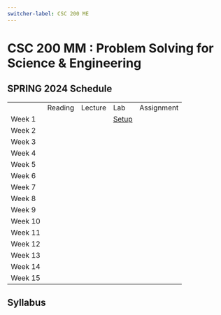 ```yaml
---
switcher-label: CSC 200 ME
---
```


<show-structure for="chapter,procedure" depth="0"/>

# CSC 200 MM : Problem Solving for Science & Engineering

## SPRING 2024 Schedule

<table>
    <tr>
        <td></td>
        <td>Reading</td>
        <td>Lecture</td>
        <td>Lab</td>
        <td>Assignment</td>
    </tr>
    <tr>
        <td>Week 1</td>
        <td></td>
        <td></td>
        <td><a href="l1_setup.md">Setup</a></td>
        <td></td>
    </tr>
    <tr>
        <td>Week 2</td>
        <td></td>
        <td></td>
        <td></td>
        <td></td>
    </tr>
    <tr>
        <td>Week 3</td>
        <td></td>
        <td></td>
        <td></td>
        <td></td>
    </tr>
    <tr>
        <td>Week 4</td>
        <td></td>
        <td></td>
        <td></td>
        <td></td>
    </tr>
    <tr>
        <td>Week 5</td>
        <td></td>
        <td></td>
        <td></td>
        <td></td>
    </tr>
    <tr>
        <td>Week 6</td>
        <td></td>
        <td></td>
        <td></td>
        <td></td>
    </tr>
    <tr>
        <td>Week 7</td>
        <td></td>
        <td></td>
        <td></td>
        <td></td>
    </tr>
    <tr>
        <td>Week 8</td>
        <td></td>
        <td></td>
        <td></td>
        <td></td>
    </tr>
    <tr>
        <td>Week 9</td>
        <td></td>
        <td></td>
        <td></td>
        <td></td>
    </tr>
    <tr>
        <td>Week 10</td>
        <td></td>
        <td></td>
        <td></td>
        <td></td>
    </tr>
    <tr>
        <td>Week 11</td>
        <td></td>
        <td></td>
        <td></td>
        <td></td>
    </tr>
    <tr>
        <td>Week 12</td>
        <td></td>
        <td></td>
        <td></td>
        <td></td>
    </tr>
    <tr>
        <td>Week 13</td>
        <td></td>
        <td></td>
        <td></td>
        <td></td>
    </tr>
    <tr>
        <td>Week 14</td>
        <td></td>
        <td></td>
        <td></td>
        <td></td>
    </tr>
    <tr>
        <td>Week 15</td>
        <td></td>
        <td></td>
        <td></td>
        <td></td>
    </tr>
</table>

## Syllabus
